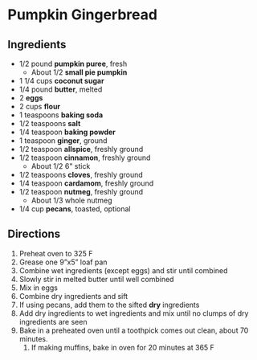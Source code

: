 # Pumpkin Gingerbread

## Ingredients

- 1/2 pound **pumpkin puree**, fresh
    - About 1/2 **small pie pumpkin**
- 1 1/4 cups **coconut sugar**
- 1/4 pound **butter**, melted
- 2 **eggs**
- 2 cups **flour**
- 1 teaspoons **baking soda**
- 1/2 teaspoons **salt**
- 1/4 teaspoon **baking powder**
- 1 teaspoon **ginger**, ground
- 1/2 teaspoon **allspice**, freshly ground
- 1/2 teaspoon **cinnamon**, freshly ground
    - About 1/2 6" stick
- 1/2 teaspoons **cloves**, freshly ground
- 1/4 teaspoon **cardamom**, freshly ground
- 1/2 teaspoon **nutmeg**, freshly ground
    - About 1/3 whole nutmeg
- 1/4 cup **pecans**, toasted, optional

## Directions

1. Preheat oven to 325 F
1. Grease one 9”x5” loaf pan
1. Combine wet ingredients (except eggs) and stir until combined
1. Slowly stir in melted butter until well combined
1. Mix in eggs
1. Combine dry ingredients and sift
1. If using pecans, add them to the sifted **dry** ingredients
1. Add dry ingredients to wet ingredients and mix until no clumps of dry ingredients are seen
1. Bake in a preheated oven until a toothpick comes out clean, about 70 minutes.
    1. If making muffins, bake in oven for 20 minutes at 365 F
